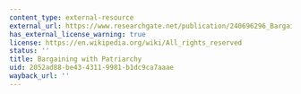 ```yaml
---
content_type: external-resource
external_url: https://www.researchgate.net/publication/240696296_Bargaining_With_Patriarchy
has_external_license_warning: true
license: https://en.wikipedia.org/wiki/All_rights_reserved
status: ''
title: Bargaining with Patriarchy
uid: 2052ad88-be43-4311-9981-b1dc9ca7aaae
wayback_url: ''
---
```

